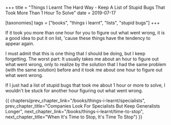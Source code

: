 +++
title = "Things I Learnt The Hard Way - Keep A List of Stupid Bugs That Took More Than 1 Hour To Solve"
date = 2019-07-17

[taxonomies]
tags = ["books", "things i learnt", "lists", "stupid bugs"]
+++

If it took you more than one hour for you to figure out what went wrong, it is
a good idea to put it on list, 'cause these things have the tendency to appear
again.

<!-- more -->

I must admit that this is one thing that I should be doing, but I keep
forgetting. The worst part: It usually takes me about an hour to figure out
what went wrong, only to realize by the solution that I had the same problem
(with the same solution) before and it took me about one hour to figure out
what went wrong.

If I just had a list of stupid bugs that took me about 1 hour or more to
solve, I wouldn't be stuck for another hour figuring out what went wrong.

{{ chapters(prev_chapter_link="/books/things-i-learnt/specialists", prev_chapter_title="Companies Look For Specialists But Keep Generalists Longer", next_chapter_link="/books/things-i-learnt/time-to-stop", next_chapter_title="When It's Time to Stop, It's Time To Stop") }}
